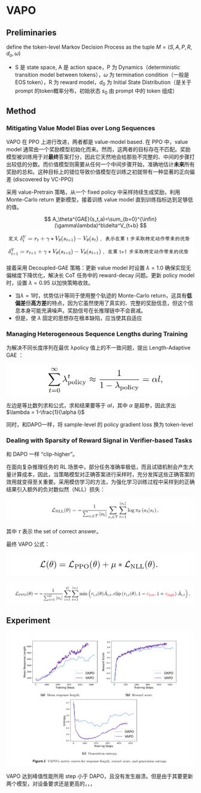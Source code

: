 # VAPO

## Preliminaries

define the token-level Markov Decision Process as the tuple $M = (S,A,P,R,d_o,\omega)$

- S 是 state space, A 是 action space，P 为 Dynamics（deterministic transition model between tokens），$\omega$ 为 termination condition（一般是 EOS token），R 为 reward model，$d_0$ 为 Initial State Distribution（是关于 prompt 的token概率分布，初始状态 $s_0$ 由 prompt 中的 token 组成）

## Method

### Mitigating Value Model Bias over Long Sequences

VAPO 在 PPO 上进行改进，两者都是 value-model based. 在 PPO 中，value model 通常由一个奖励模型初始化而来。然而，这两者的目标存在不匹配。奖励模型被训练用于对**最终**答案打分，因此它天然地会给那些不完整的、中间的步骤打出较低的分数。而价值模型则需要从任何一个中间步骤开始，准确地估计**未来**所有奖励的总和。这种目标上的错位导致价值模型在训练之初就带有一种显著的正向偏差 (discovered by VC-PPO)

采用 value-Pretrain 策略，从一个 fixed policy 中采样持续生成奖励，利用 Monte-Carlo return 更新模型，接着训练 value model 直到训练指标达到足够低的值。


$$
A_\theta^{GAE}(s_t,a)=\sum_{b=0}^{\infin}(\gamma\lambda)^b\delta^V_{t+b}
$$


![image-20250819104822886](./VAPO.assets/image-20250819104822886.png)

接着采用 Decoupled-GAE 策略：更新 value model 时设置 $\lambda=1.0$ 确保实现无偏梯度下降优化，解决长 CoT 任务中的 reward-decay 问题。更新 policy model 时，设置 $\lambda = 0.95$ 以加快策略收敛。

- 当$\lambda=1$时，优势估计等同于使用整个轨迹的 Monte-Carlo return，这具有**低偏差**但**高方差**的特点，因为它虽然使用了真实的、完整的奖励信息，但这个信息本身可能充满噪声。奖励信号在长推理链中不会衰减。
- 但是，使 $\lambda$ 固定的思想存在根本缺陷，应当使其自适应

### Managing Heterogeneous Sequence Lengths during Training

为解决不同长度序列在最优 λpolicy 值上的不一致问题，提出 Length-Adaptive GAE ：

![image-20250817194101037](./VAPO.assets/image-20250817194101037.png)

左边是等比数列求和公式，求和结果要等于 $\alpha l$，其中 $\alpha$ 是超参，因此求出 $\lambda = 1-\frac{1}{\alpha l}$

同时，和DAPO一样，将 sample-level 的 policy gradient loss 换为 token-level

### Dealing with Sparsity of Reward Signal in Verifier-based Tasks

和 DAPO 一样 “clip-higher”。

在面向复杂推理任务的 RL 场景中，部分任务准确率极低，而且试错机制会产生大量计算成本，因此，当策略模型对正确答案进行采样时，充分发挥这些正确答案的效用就变得至关重要。采用模仿学习的方法，为强化学习训练过程中采样到的正确结果引入额外的负对数似然（NLL）损失：

![image-20250817195248170](./VAPO.assets/image-20250817195248170.png)

其中 $\tau$ 表示 the set of correct answer。

最终 VAPO 公式：

![image-20250817195409587](./VAPO.assets/image-20250817195409587.png)

![image-20250817195419061](./VAPO.assets/image-20250817195419061.png)

## Experiment

![image-20250817195622217](./VAPO.assets/image-20250817195622217.png)

VAPO 达到峰值性能所用 step 小于 DAPO，且没有发生崩溃。但是由于其要更新两个模型，对设备要求还是更高的，，，


